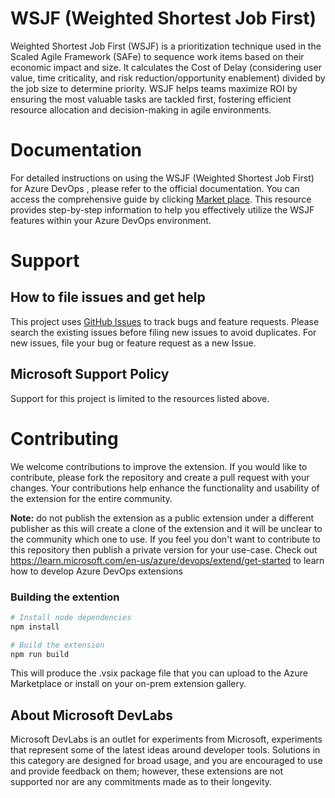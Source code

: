 # WSJF (Weighted Shortest Job First)

Weighted Shortest Job First (WSJF) is a prioritization technique used in the Scaled Agile Framework (SAFe) to sequence work items based on their economic impact and size. It calculates the Cost of Delay (considering user value, time criticality, and risk reduction/opportunity enablement) divided by the job size to determine priority. WSJF helps teams maximize ROI by ensuring the most valuable tasks are tackled first, fostering efficient resource allocation and decision-making in agile environments.

# Documentation 

For detailed instructions on using the WSJF (Weighted Shortest Job First) for Azure DevOps , please refer to the official documentation. You can access the comprehensive guide by clicking [Market place](https://marketplace.visualstudio.com/items?itemName=MS-Agile-SAFe.WSJF-extension). This resource provides step-by-step information to help you effectively utilize the WSJF features within your Azure DevOps environment.

# Support

## How to file issues and get help

This project uses [GitHub Issues](https://marketplace.visualstudio.com/items?itemName=MS-Agile-SAFe.WSJF-extension) to track bugs and feature requests. Please search the existing issues before filing new issues to avoid duplicates. For new issues, file your bug or feature request as a new Issue. 

## Microsoft Support Policy

Support for this project is limited to the resources listed above.

# Contributing

We welcome contributions to improve the extension. If you would like to contribute, please fork the repository and create a pull request with your changes. Your 
contributions help enhance the functionality and usability of the extension for the entire community.

**Note:** do not publish the extension as a public extension under a different publisher as this will create a clone of the extension and it will be unclear to the 
community which one to use. If you feel you don't want to contribute to this repository then publish a private version for your use-case.
Check out https://learn.microsoft.com/en-us/azure/devops/extend/get-started to learn how to develop Azure DevOps extensions

### Building the extention

```bash
# Install node dependencies
npm install

# Build the extension
npm run build
```
This will produce the .vsix package file that you can upload to the Azure Marketplace or install on your on-prem extension gallery.

## About Microsoft DevLabs

Microsoft DevLabs is an outlet for experiments from Microsoft, experiments that represent some of the latest ideas around developer tools. Solutions in this 
category are designed for broad usage, and you are encouraged to use and provide feedback on them; however, these extensions are not supported nor are any commitments made as to their longevity.


